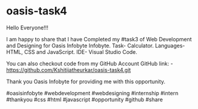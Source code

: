 # oasis-task4
Hello Everyone!!!

I am happy to share that I have Completed my #task3  of Web Development and Designing for Oasis Infobyte Infobyte.
Task- Calculator.
Languages-HTML, CSS and JavaScript.
IDE- Visual Studio Code.

You can also checkout code from my GitHub Account
GitHub link: - https://github.com/Kshitijatheurkar/oasis-task4.git


Thank you Oasis Infobyte for providing me with this opportunity.

#oasisinfobyte #webdevelopment #webdesigning #internship #intern #thankyou #css #html #javascript #opportunity #github #share
